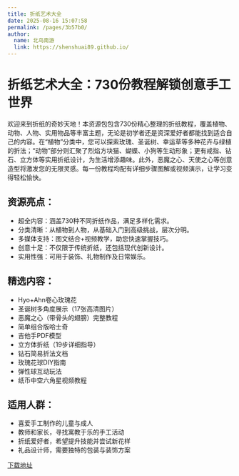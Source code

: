 ```yaml
---
title: 折纸艺术大全
date: 2025-08-16 15:07:58
permalink: /pages/3b57b0/
author: 
  name: 北鸟南游
  link: https://shenshuai89.github.io/
---
```


# 折纸艺术大全：730份教程解锁创意手工世界
欢迎来到折纸的奇妙天地！本资源包包含730份精心整理的折纸教程，覆盖植物、动物、人物、实用物品等丰富主题，无论是初学者还是资深爱好者都能找到适合自己的内容。在“植物”分类中，您可以探索玫瑰、圣诞树、幸运草等多种花卉与绿植的折法；“动物”部分则汇聚了烈焰方块猫、蝴蝶、小狗等生动形象；更有戒指、钻石、立方体等实用折纸设计，为生活增添趣味。此外，恶魔之心、天使之心等创意造型将激发您的无限灵感。每一份教程均配有详细步骤图解或视频演示，让学习变得轻松愉快。

## 资源亮点：

- 超全内容：涵盖730种不同折纸作品，满足多样化需求。
- 分类清晰：从植物到人物，从基础入门到高级挑战，层次分明。
- 多媒体支持：图文结合+视频教学，助您快速掌握技巧。
- 创意十足：不仅限于传统折纸，还包括现代创新设计。
- 实用性强：可用于装饰、礼物制作及日常娱乐。

## 精选内容：

- Hyo+Ahn卷心玫瑰花
- 圣诞树多角度展示（17张高清图片）
- 恶魔之心（带骨头的翅膀）完整教程
- 简单组合版哈士奇
- 吉他手PDF模型
- 立方体折纸（19步详细指导）
- 钻石简易折法文档
- 玫瑰花球DIY指南
- 弹性球互动玩法
- 纸币中空六角星视频教程

## 适用人群：

- 喜爱手工制作的儿童与成人
- 教师和家长，寻找寓教于乐的手工活动
- 折纸爱好者，希望提升技能并尝试新花样
- 礼品设计师，需要独特的包装与装饰方案

[下载地址](https://pan.quark.cn/s/1f5dea759eee#/list/share)
